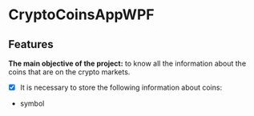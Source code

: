 # CryptoCoinsAppWPF
## Features
**The main objective of the project:** to know all the information about the coins that are on the crypto markets.
- [x] It is necessary to store the following information about coins:
* symbol

